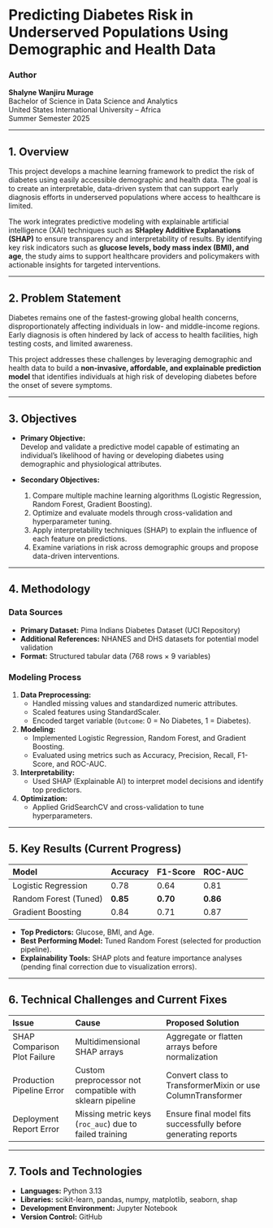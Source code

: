 # Predicting Diabetes Risk in Underserved Populations Using Demographic and Health Data

### Author
**Shalyne Wanjiru Murage**  
Bachelor of Science in Data Science and Analytics  
United States International University – Africa  
Summer Semester 2025  

---

## 1. Overview

This project develops a machine learning framework to predict the risk of diabetes using easily accessible demographic and health data. The goal is to create an interpretable, data-driven system that can support early diagnosis efforts in underserved populations where access to healthcare is limited.

The work integrates predictive modeling with explainable artificial intelligence (XAI) techniques such as **SHapley Additive Explanations (SHAP)** to ensure transparency and interpretability of results. By identifying key risk indicators such as **glucose levels, body mass index (BMI), and age**, the study aims to support healthcare providers and policymakers with actionable insights for targeted interventions.

---

## 2. Problem Statement

Diabetes remains one of the fastest-growing global health concerns, disproportionately affecting individuals in low- and middle-income regions. Early diagnosis is often hindered by lack of access to health facilities, high testing costs, and limited awareness.

This project addresses these challenges by leveraging demographic and health data to build a **non-invasive, affordable, and explainable prediction model** that identifies individuals at high risk of developing diabetes before the onset of severe symptoms.

---

## 3. Objectives

- **Primary Objective:**  
  Develop and validate a predictive model capable of estimating an individual’s likelihood of having or developing diabetes using demographic and physiological attributes.

- **Secondary Objectives:**  
  1. Compare multiple machine learning algorithms (Logistic Regression, Random Forest, Gradient Boosting).  
  2. Optimize and evaluate models through cross-validation and hyperparameter tuning.  
  3. Apply interpretability techniques (SHAP) to explain the influence of each feature on predictions.  
  4. Examine variations in risk across demographic groups and propose data-driven interventions.

---

## 4. Methodology

### Data Sources
- **Primary Dataset:** Pima Indians Diabetes Dataset (UCI Repository)  
- **Additional References:** NHANES and DHS datasets for potential model validation  
- **Format:** Structured tabular data (768 rows × 9 variables)  

### Modeling Process
1. **Data Preprocessing:**  
   - Handled missing values and standardized numeric attributes.  
   - Scaled features using StandardScaler.  
   - Encoded target variable (`Outcome`: 0 = No Diabetes, 1 = Diabetes).  
2. **Modeling:**  
   - Implemented Logistic Regression, Random Forest, and Gradient Boosting.  
   - Evaluated using metrics such as Accuracy, Precision, Recall, F1-Score, and ROC-AUC.  
3. **Interpretability:**  
   - Used SHAP (Explainable AI) to interpret model decisions and identify top predictors.  
4. **Optimization:**  
   - Applied GridSearchCV and cross-validation to tune hyperparameters.  

---

## 5. Key Results (Current Progress)

| Model | Accuracy | F1-Score | ROC-AUC |
|:------|:----------|:----------|:----------|
| Logistic Regression | 0.78 | 0.64 | 0.81 |
| Random Forest (Tuned) | **0.85** | **0.70** | **0.86** |
| Gradient Boosting | 0.84 | 0.71 | 0.87 |

- **Top Predictors:** Glucose, BMI, and Age.  
- **Best Performing Model:** Tuned Random Forest (selected for production pipeline).  
- **Explainability Tools:** SHAP plots and feature importance analyses (pending final correction due to visualization errors).

---

## 6. Technical Challenges and Current Fixes

| Issue | Cause | Proposed Solution |
|:------|:-------|:------------------|
| SHAP Comparison Plot Failure | Multidimensional SHAP arrays | Aggregate or flatten arrays before normalization |
| Production Pipeline Error | Custom preprocessor not compatible with sklearn pipeline | Convert class to TransformerMixin or use ColumnTransformer |
| Deployment Report Error | Missing metric keys (`roc_auc`) due to failed training | Ensure final model fits successfully before generating reports |

---

## 7. Tools and Technologies

- **Languages:** Python 3.13  
- **Libraries:** scikit-learn, pandas, numpy, matplotlib, seaborn, shap  
- **Development Environment:** Jupyter Notebook  
- **Version Control:** GitHub  
